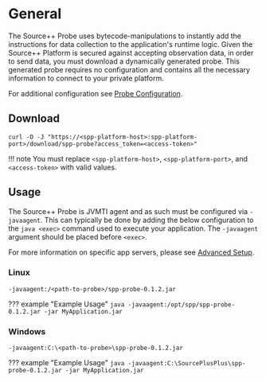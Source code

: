 # General

The Source++ Probe uses bytecode-manipulations to instantly add the instructions for data
collection to the application's runtime logic. Given the Source++ Platform is secured against accepting observation
data, in order to send data, you must download a dynamically generated probe. This generated probe requires no
configuration and contains all the necessary information to connect to your private platform.

For additional configuration see [Probe Configuration](configuration.md).

## Download

```shell
curl -O -J "https://<spp-platform-host>:spp-platform-port>/download/spp-probe?access_token=<access-token>"
```

!!! note
    You must replace `<spp-platform-host>`, `<spp-platform-port>`, and `<access-token>` with valid values.

## Usage

The Source++ Probe is JVMTI agent and as such must be configured via `-javaagent`. This can typically be done by adding
the below configuration to the `java <exec>` command used to execute your application. The `-javaagent` argument should
be placed before `<exec>`.

For more information on specific app servers, please see [Advanced Setup](../../../advanced/setup/overview.md).

### Linux

```
-javaagent:/<path-to-probe>/spp-probe-0.1.2.jar
```

??? example "Example Usage"
    ```
    java -javaagent:/opt/spp/spp-probe-0.1.2.jar -jar MyApplication.jar
    ```

### Windows

```
-javaagent:C:\<path-to-probe>\spp-probe-0.1.2.jar
```

??? example "Example Usage"
    ```
    java -javaagent:C:\SourcePlusPlus\spp-probe-0.1.2.jar -jar MyApplication.jar
    ```
